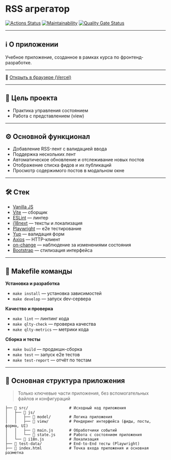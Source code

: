 # RSS агрегатор

[![Actions Status](https://github.com/daria-z/frontend-project-11/actions/workflows/hexlet-check.yml/badge.svg)](https://github.com/daria-z/frontend-project-11/actions)
[![Maintainability](https://qlty.sh/badges/c844bad3-843c-45f0-818d-ce89db985001/maintainability.svg)](https://qlty.sh/gh/daria-z/projects/frontend-project-11)
[![Quality Gate Status](https://sonarcloud.io/api/project_badges/measure?project=daria-z_frontend-project-11&metric=alert_status)](https://sonarcloud.io/summary/new_code?id=daria-z_frontend-project-11)

---
## ℹ️ О приложении

Учебное приложение, созданное в рамках курса по фронтенд-разработке.

---

🔗 [Открыть в браузере (Vercel)](https://frontend-project-11-vvax.vercel.app/)

---

## 🎯 Цель проекта

- Практика управления состоянием
- Работа с представлением (view)

---

## ⚙️ Основной функционал

- Добавление RSS-лент с валидацией ввода
- Поддержка нескольких лент
- Автоматическое обновление и отслеживание новых постов
- Отображение списка фидов и их публикаций
- Просмотр содержимого постов в модальном окне

---

## 🛠️ Стек

- [Vanilla JS](https://developer.mozilla.org/en-US/docs/Web/JavaScript)
- [Vite](https://vitejs.dev/) — сборщик
- [ESLint](https://eslint.org/) — линтер
- [i18next](https://www.i18next.com/) — тексты и локализация
- [Playwright](https://playwright.dev/) — e2e тестирование
- [Yup](https://github.com/jquense/yup) — валидация форм
- [Axios](https://axios-http.com/) — HTTP-клиент
- [on-change](https://github.com/sindresorhus/on-change) — наблюдение за изменениями состояния
- [Bootstrap](https://getbootstrap.com/) — стилизация интерфейса


---

## 🧪 Makefile команды

**Установка и разработка**
- `make install` — установка зависимостей
- `make develop` — запуск dev-сервера

**Качество и проверка**
- `make lint` — линтинг кода
- `make qlty-check` — проверка качества
- `make qlty-metrics` — метрики кода

**Сборка и тесты**
- `make build` — продакшн-сборка
- `make test` — запуск e2e тестов
- `make test-report` — отчёт по тестам

---

## 📁 Основная структура приложения

> Только ключевые части приложения, без вспомогательных файлов и конфигураций


```text
├── 📁 src/                  # Исходный код приложения
│   ├── 📁 js/
│   │   ├── 📁 model/        # Логика приложения
│   │   ├── 📁 view/         # Рендеринг интерфейса (фиды, посты, форма, UI)
│   │   ├── 📝 main.js       # Обработчики событий
│   │   └── 📝 state.js      # Работа с состоянием приложения
│   └── 📝 i18n.js           # Локализация
├── 📁 test-data/            # End-to-End тесты (Playwright)
├── 📝 index.html            # Точка входа приложения и основная разметка
```

